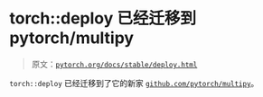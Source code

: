 # torch::deploy 已经迁移到 pytorch/multipy

> 原文：[`pytorch.org/docs/stable/deploy.html`](https://pytorch.org/docs/stable/deploy.html)

`torch::deploy` 已经迁移到了它的新家 [`github.com/pytorch/multipy`](https://github.com/pytorch/multipy)。
